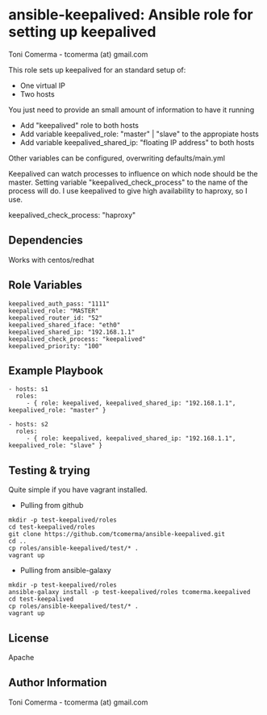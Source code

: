 ansible-keepalived: Ansible role for setting up keepalived 
============================================================
Toni Comerma - tcomerma (at) gmail.com

This role sets up keepalived for an standard setup of:
  - One virtual IP
  - Two hosts

You just need to provide an small amount of information to have it running
  - Add "keepalived" role to both hosts
  - Add variable keepalived_role: "master" | "slave" to the appropiate hosts 
  - Add variable keepalived_shared_ip: "floating IP address" to both hosts

Other variables can be configured, overwriting defaults/main.yml

Keepalived can watch processes to influence on which node should be the master. Setting
variable "keepalived_check_process" to the name of the process will do. I use keepalived
to give high availability to haproxy, so I use.

keepalived_check_process: "haproxy"

Dependencies
------------
Works with centos/redhat

Role Variables
--------------
	keepalived_auth_pass: "1111"
	keepalived_role: "MASTER"
	keepalived_router_id: "52"
	keepalived_shared_iface: "eth0"
	keepalived_shared_ip: "192.168.1.1"
	keepalived_check_process: "keepalived"
	keepalived_priority: "100"

Example Playbook
-------------------------

    - hosts: s1
      roles:
         - { role: keepalived, keepalived_shared_ip: "192.168.1.1", keepalived_role: "master" }

    - hosts: s2
      roles:
         - { role: keepalived, keepalived_shared_ip: "192.168.1.1", keepalived_role: "slave" }


Testing & trying
------------------

Quite simple if you have vagrant installed.

- Pulling from github
```
mkdir -p test-keepalived/roles
cd test-keepalived/roles
git clone https://github.com/tcomerma/ansible-keepalived.git
cd ..
cp roles/ansible-keepalived/test/* .
vagrant up
```

- Pulling from ansible-galaxy
```
mkdir -p test-keepalived/roles
ansible-galaxy install -p test-keepalived/roles tcomerma.keepalived
cd test-keepalived
cp roles/ansible-keepalived/test/* .
vagrant up
```


License
-------
Apache

Author Information
------------------
Toni Comerma - tcomerma (at) gmail.com